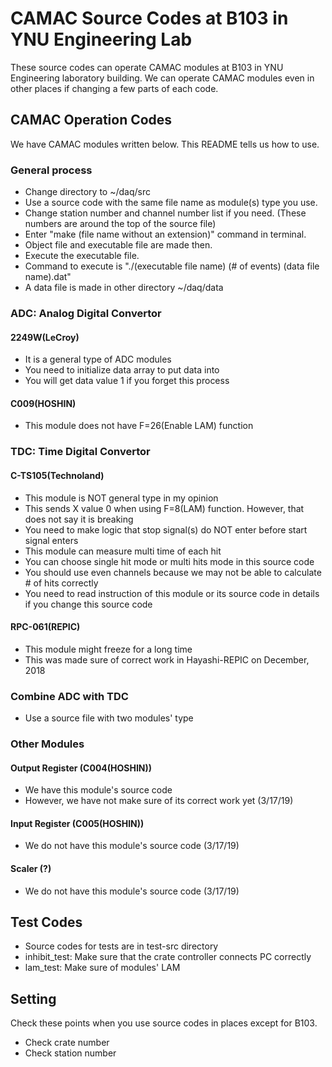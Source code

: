 # CAMAC Source Codes at B103 in YNU Engineering Lab
These source codes can operate CAMAC modules at B103 in YNU Engineering laboratory building.
We can operate CAMAC modules even in other places if changing a few parts of each code.  

## CAMAC Operation Codes
We have CAMAC modules written below.
This README tells us how to use.

### General process
- Change directory to ~/daq/src
- Use a source code with the same file name as module(s) type you use.
- Change station number and channel number list if you need. (These numbers are around the top of the source file)
- Enter "make (file name without an extension)" command in terminal.
- Object file and executable file are made then.
- Execute the executable file.
- Command to execute is "./(executable file name) (# of events) (data file name).dat"
- A data file is made in other directory ~/daq/data

### ADC: Analog Digital Convertor
#### 2249W(LeCroy)
- It is a general type of ADC modules
- You need to initialize data array to put data into
- You will get data value 1 if you forget this process

#### C009(HOSHIN)
- This module does not have F=26(Enable LAM) function

### TDC: Time Digital Convertor
#### C-TS105(Technoland)
- This module is NOT general type in my opinion
- This sends X value 0 when using F=8(LAM) function. However, that does not say it is breaking
- You need to make logic that stop signal(s) do NOT enter before start signal enters
- This module can measure multi time of each hit
- You can choose single hit mode or multi hits mode in this source code
- You should use even channels because we may not be able to calculate # of hits correctly
- You need to read instruction of this module or its source code in details if you change this source code

#### RPC-061(REPIC)
- This module might freeze for a long time
- This was made sure of correct work in Hayashi-REPIC on December, 2018

### Combine ADC with TDC
- Use a source file with two modules' type

### Other Modules
#### Output Register (C004(HOSHIN))
- We have this module's source code
- However, we have not make sure of its correct work yet (3/17/19)

#### Input Register (C005(HOSHIN))  
- We do not have this module's source code (3/17/19)

#### Scaler (?)
- We do not have this module's source code (3/17/19)

## Test Codes
- Source codes for tests are in test-src directory
- inhibit_test: Make sure that the crate controller connects PC correctly
- lam_test: Make sure of modules' LAM

## Setting
Check these points when you use source codes in places except for B103.
- Check crate number
- Check station number
